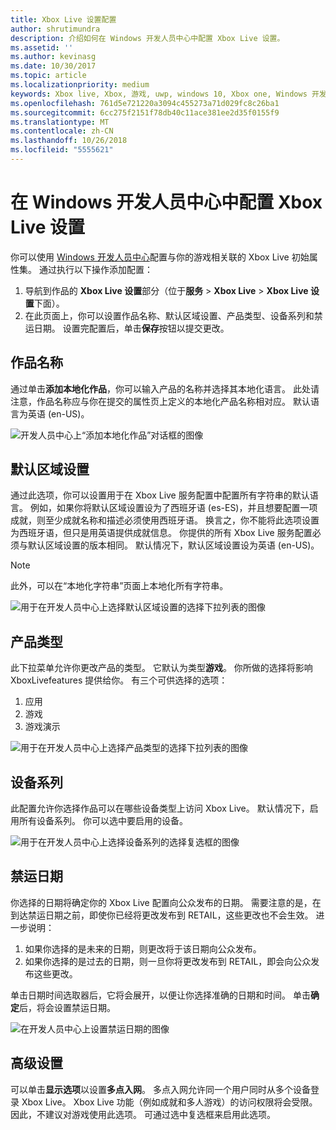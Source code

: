 ```yaml
---
title: Xbox Live 设置配置
author: shrutimundra
description: 介绍如何在 Windows 开发人员中心中配置 Xbox Live 设置。
ms.assetid: ''
ms.author: kevinasg
ms.date: 10/30/2017
ms.topic: article
ms.localizationpriority: medium
keywords: Xbox live, Xbox, 游戏, uwp, windows 10, Xbox one, Windows 开发人员中心, Xbox Live 设置
ms.openlocfilehash: 761d5e721220a3094c455273a71d029fc8c26ba1
ms.sourcegitcommit: 6cc275f2151f78db40c11ace381ee2d35f0155f9
ms.translationtype: MT
ms.contentlocale: zh-CN
ms.lasthandoff: 10/26/2018
ms.locfileid: "5555621"
---
```

# <a name="configure-xbox-live-setup-on-windows-dev-center"></a>在 Windows 开发人员中心中配置 Xbox Live 设置

你可以使用 [Windows 开发人员中心](https://developer.microsoft.com/dashboard)配置与你的游戏相关联的 Xbox Live 初始属性集。 通过执行以下操作添加配置：

1. 导航到作品的 **Xbox Live 设置**部分（位于**服务** > **Xbox Live** > **Xbox Live 设置**下面）。
2. 在此页面上，你可以设置作品名称、默认区域设置、产品类型、设备系列和禁运日期。 设置完配置后，单击**保存**按钮以提交更改。

## <a name="title-names"></a>作品名称
通过单击**添加本地化作品**，你可以输入产品的名称并选择其本地化语言。 此处请注意，作品名称应与你在提交的属性页上定义的本地化产品名称相对应。 默认语言为英语 (en-US)。

![开发人员中心上“添加本地化作品”对话框的图像](../../images/dev-center/xbox-live-setup/xbox-live-setup-1.png)

## <a name="default-locale"></a>默认区域设置
通过此选项，你可以设置用于在 Xbox Live 服务配置中配置所有字符串的默认语言。 例如，如果你将默认区域设置设为了西班牙语 (es-ES)，并且想要配置一项成就，则至少成就名称和描述必须使用西班牙语。 换言之，你不能将此选项设置为西班牙语，但只是用英语提供成就信息。 你提供的所有 Xbox Live 服务配置必须与默认区域设置的版本相同。 默认情况下，默认区域设置设为英语 (en-US)。
> [!NOTE]
> 此外，可以在“本地化字符串”页面上本地化所有字符串。  

![用于在开发人员中心上选择默认区域设置的选择下拉列表的图像](../../images/dev-center/xbox-live-setup/xbox-live-setup-2.png)

## <a name="product-type"></a>产品类型
此下拉菜单允许你更改产品的类型。 它默认为类型**游戏**。 你所做的选择将影响 XboxLivefeatures 提供给你。 有三个可供选择的选项：
1. 应用 
2. 游戏 
3. 游戏演示 

![用于在开发人员中心上选择产品类型的选择下拉列表的图像](../../images/dev-center/xbox-live-setup/xbox-live-setup-3.png)

## <a name="device-families"></a>设备系列
此配置允许你选择作品可以在哪些设备类型上访问 Xbox Live。 默认情况下，启用所有设备系列。 你可以选中要启用的设备。

![用于在开发人员中心上选择设备系列的选择复选框的图像](../../images/dev-center/xbox-live-setup/xbox-live-setup-4.png)

## <a name="embargo-date"></a>禁运日期
你选择的日期将确定你的 Xbox Live 配置向公众发布的日期。 需要注意的是，在到达禁运日期之前，即使你已经将更改发布到 RETAIL，这些更改也不会生效。 进一步说明：
1. 如果你选择的是未来的日期，则更改将于该日期向公众发布。
2. 如果你选择的是过去的日期，则一旦你将更改发布到 RETAIL，即会向公众发布这些更改。

单击日期时间选取器后，它将会展开，以便让你选择准确的日期和时间。 单击**确定**后，将会设置禁运日期。

![在开发人员中心上设置禁运日期的图像](../../images/dev-center/xbox-live-setup/xbox-live-setup-5.png)

## <a name="advanced-settings"></a>高级设置

可以单击**显示选项**以设置**多点入网**。 多点入网允许同一个用户同时从多个设备登录 Xbox Live。 Xbox Live 功能（例如成就和多人游戏）的访问权限将会受限。 因此，不建议对游戏使用此选项。 可通过选中复选框来启用此选项。

